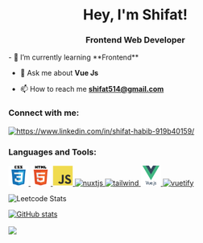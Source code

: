 <h1 align="center">Hey, I'm Shifat!</h1>
<h3 align="center">Frontend Web Developer</h3>
- 🌱 I’m currently learning **Frontend**

- 💬 Ask me about **Vue Js**

- 📫 How to reach me **shifat514@gmail.com**

<h3 align="left">Connect with me:</h3>
<p align="left">
<a href="https://www.linkedin.com/in/shifat-habib-919b40159/" target="blank"><img align="center" src="https://raw.githubusercontent.com/rahuldkjain/github-profile-readme-generator/master/src/images/icons/Social/linked-in-alt.svg" alt="https://www.linkedin.com/in/shifat-habib-919b40159/" height="30" width="40" /></a>
</p>

<h3 align="left">Languages and Tools:</h3>
<p align="left"> <a href="https://www.w3schools.com/css/" target="_blank" rel="noreferrer"> <img src="https://raw.githubusercontent.com/devicons/devicon/master/icons/css3/css3-original-wordmark.svg" alt="css3" width="40" height="40"/> </a> <a href="https://www.w3.org/html/" target="_blank" rel="noreferrer"> <img src="https://raw.githubusercontent.com/devicons/devicon/master/icons/html5/html5-original-wordmark.svg" alt="html5" width="40" height="40"/> </a> <a href="https://developer.mozilla.org/en-US/docs/Web/JavaScript" target="_blank" rel="noreferrer"> <img src="https://raw.githubusercontent.com/devicons/devicon/master/icons/javascript/javascript-original.svg" alt="javascript" width="40" height="40"/> </a> <a href="https://nuxtjs.org/" target="_blank" rel="noreferrer"> <img src="https://www.vectorlogo.zone/logos/nuxtjs/nuxtjs-icon.svg" alt="nuxtjs" width="40" height="40"/> </a> <a href="https://tailwindcss.com/" target="_blank" rel="noreferrer"> <img src="https://www.vectorlogo.zone/logos/tailwindcss/tailwindcss-icon.svg" alt="tailwind" width="40" height="40"/> </a> <a href="https://vuejs.org/" target="_blank" rel="noreferrer"> <img src="https://raw.githubusercontent.com/devicons/devicon/master/icons/vuejs/vuejs-original-wordmark.svg" alt="vuejs" width="40" height="40"/> </a> <a href="https://vuetifyjs.com/en/" target="_blank" rel="noreferrer"> <img src="https://bestofjs.org/logos/vuetify.svg" alt="vuetify" width="40" height="40"/> </a> </p>

![Leetcode Stats](https://leetcard.jacoblin.cool/shifat514?theme=nord)

[![GitHub stats](https://github-readme-stats.vercel.app/api?username=shifat514&theme=nord&show_icons=true)](https://github.com/shifat514/github-readme-stats)

<a href="https://github.com/shifat514/github-readme-stats">
  <img align="center" src="https://github-readme-stats.vercel.app/api/pin/?username=shifat514&theme=nord&repo=github-readme-stats" />
</a>
